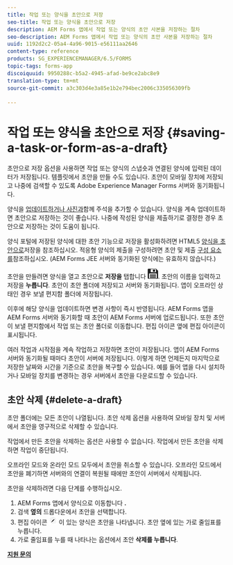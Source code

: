 ```yaml
---
title: 작업 또는 양식을 초안으로 저장
seo-title: 작업 또는 양식을 초안으로 저장
description: AEM Forms 앱에서 작업 또는 양식의 초안 사본을 저장하는 절차
seo-description: AEM Forms 앱에서 작업 또는 양식의 초안 사본을 저장하는 절차
uuid: 1192d2c2-05a4-4a96-9015-e56111aa2646
content-type: reference
products: SG_EXPERIENCEMANAGER/6.5/FORMS
topic-tags: forms-app
discoiquuid: 9950288c-b5a2-4945-afad-be9ce2abc8e9
translation-type: tm+mt
source-git-commit: a3c303d4e3a85e1b2e794bec2006c335056309fb

---
```



# 작업 또는 양식을 초안으로 저장 {#saving-a-task-or-form-as-a-draft}

초안으로 저장 옵션을 사용하면 작업 또는 양식의 스냅숏과 연결된 양식에 입력된 데이터가 저장됩니다. 템플릿에서 초안을 만들 수도 있습니다. 초안이 모바일 장치에 저장되고 나중에 검색할 수 있도록 Adobe Experience Manager Forms 서버와 동기화됩니다.

양식을 [업데이트하거나 사진과](/help/forms/using/working-with-form.md)함께 주석을 [](/help/forms/using/add-attachments.md) 추가할 수 있습니다. 양식을 계속 업데이트하면 초안으로 저장하는 것이 좋습니다. 나중에 작성된 양식을 제출하기로 결정한 경우 초안으로 저장하는 것이 도움이 됩니다.

양식 포털에 저장된 양식에 대한 초안 기능으로 저장을 활성화하려면 HTML5 [양식을 초안으로](/help/forms/using/saving-html5-form-draft.md)저장을 참조하십시오.
적응형 양식의 제출을 구성하려면 초안 및 제출 [구성 요소를](/help/forms/using/draft-submission-component.md)참조하십시오. (AEM Forms JEE 서버와 동기화된 양식에는 유효하지 않습니다.)

초안을 만들려면 양식을 열고 초안으로 **저장을** 탭합니다 ![](assets/save-as-draft.png). 초안의 이름을 입력하고 저장을 **누릅니다**. 초안이 초안 폴더에 저장되고 서버와 동기화됩니다. 앱이 오프라인 상태인 경우 보낼 편지함 폴더에 저장됩니다.

이후에 해당 양식을 업데이트하면 변경 사항이 즉시 반영됩니다. AEM Forms 앱을 AEM Forms 서버와 동기화할 때 초안이 AEM Forms 서버에 업로드됩니다. 또한 초안이 보낼 편지함에서 작업 또는 초안 폴더로 이동합니다. 편집 아이콘 옆에 편집 아이콘이 표시됩니다.

여러 작업과 시작점을 계속 작업하고 저장하면 초안이 저장됩니다. 앱이 AEM Forms 서버와 동기화될 때마다 초안이 서버에 저장됩니다. 이렇게 하면 언제든지 마지막으로 저장한 날짜와 시간을 기준으로 초안을 복구할 수 있습니다. 예를 들어 앱을 다시 설치하거나 모바일 장치를 변경하는 경우 서버에서 초안을 다운로드할 수 있습니다.

## 초안 삭제 {#delete-a-draft}

초안 폴더에는 모든 초안이 나열됩니다. 초안 삭제 옵션을 사용하여 모바일 장치 및 서버에서 초안을 영구적으로 삭제할 수 있습니다.

작업에서 만든 초안을 삭제하는 옵션은 사용할 수 없습니다. 작업에서 만든 초안을 삭제하면 작업이 중단됩니다.

오프라인 모드와 온라인 모드 모두에서 초안을 취소할 수 있습니다. 오프라인 모드에서 초안을 폐기하면 서버와의 연결이 복원될 때에만 초안이 서버에서 삭제됩니다.

초안을 삭제하려면 다음 단계를 수행하십시오.

1. AEM Forms 앱에서 양식으로 이동합니다 **.**
1. 검색 **옆의** 드롭다운에서 초안을 선택합니다.
1. 편집 아이콘 ![edit-draft-app](assets/edit-draft-app.png) 이 있는 양식은 초안을 나타냅니다. 초안 옆에 있는 가로 줄임표를 누릅니다.
1. 가로 줄임표를 누를 때 나타나는 옵션에서 초안 **삭제를 누릅니다**.

**[지원 문의](https://www.adobe.com/account/sign-in.supportportal.html)**
